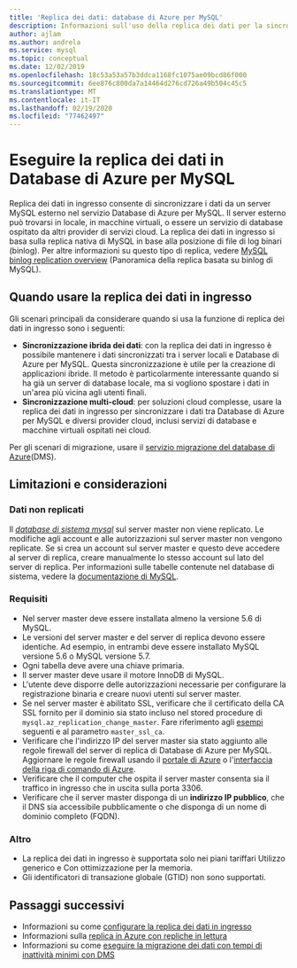 ```yaml
---
title: 'Replica dei dati: database di Azure per MySQL'
description: Informazioni sull'uso della replica dei dati per la sincronizzazione da un server esterno al servizio database di Azure per MySQL.
author: ajlam
ms.author: andrela
ms.service: mysql
ms.topic: conceptual
ms.date: 12/02/2019
ms.openlocfilehash: 18c53a53a57b3ddca1168fc1075ae09bcd86f000
ms.sourcegitcommit: 6ee876c800da7a14464d276cd726a49b504c45c5
ms.translationtype: MT
ms.contentlocale: it-IT
ms.lasthandoff: 02/19/2020
ms.locfileid: "77462497"
---
```

# <a name="replicate-data-into-azure-database-for-mysql"></a>Eseguire la replica dei dati in Database di Azure per MySQL

Replica dei dati in ingresso consente di sincronizzare i dati da un server MySQL esterno nel servizio Database di Azure per MySQL. Il server esterno può trovarsi in locale, in macchine virtuali, o essere un servizio di database ospitato da altri provider di servizi cloud. La replica dei dati in ingresso si basa sulla replica nativa di MySQL in base alla posizione di file di log binari (binlog). Per altre informazioni su questo tipo di replica, vedere [MySQL binlog replication overview](https://dev.mysql.com/doc/refman/5.7/en/binlog-replication-configuration-overview.html) (Panoramica della replica basata su binlog di MySQL). 

## <a name="when-to-use-data-in-replication"></a>Quando usare la replica dei dati in ingresso
Gli scenari principali da considerare quando si usa la funzione di replica dei dati in ingresso sono i seguenti:

- **Sincronizzazione ibrida dei dati**: con la replica dei dati in ingresso è possibile mantenere i dati sincronizzati tra i server locali e Database di Azure per MySQL. Questa sincronizzazione è utile per la creazione di applicazioni ibride. Il metodo è particolarmente interessante quando si ha già un server di database locale, ma si vogliono spostare i dati in un'area più vicina agli utenti finali.
- **Sincronizzazione multi-cloud**: per soluzioni cloud complesse, usare la replica dei dati in ingresso per sincronizzare i dati tra Database di Azure per MySQL e diversi provider cloud, inclusi servizi di database e macchine virtuali ospitati nei cloud.
 
Per gli scenari di migrazione, usare il [servizio migrazione del database di Azure](https://azure.microsoft.com/services/database-migration/)(DMS).

## <a name="limitations-and-considerations"></a>Limitazioni e considerazioni

### <a name="data-not-replicated"></a>Dati non replicati
Il [*database di sistema mysql*](https://dev.mysql.com/doc/refman/5.7/en/system-schema.html) sul server master non viene replicato. Le modifiche agli account e alle autorizzazioni sul server master non vengono replicate. Se si crea un account sul server master e questo deve accedere al server di replica, creare manualmente lo stesso account sul lato del server di replica. Per informazioni sulle tabelle contenute nel database di sistema, vedere la [documentazione di MySQL](https://dev.mysql.com/doc/refman/5.7/en/system-schema.html).

### <a name="requirements"></a>Requisiti
- Nel server master deve essere installata almeno la versione 5.6 di MySQL. 
- Le versioni del server master e del server di replica devono essere identiche. Ad esempio, in entrambi deve essere installato MySQL versione 5.6 o MySQL versione 5.7.
- Ogni tabella deve avere una chiave primaria.
- Il server master deve usare il motore InnoDB di MySQL.
- L'utente deve disporre delle autorizzazioni necessarie per configurare la registrazione binaria e creare nuovi utenti sul server master.
- Se nel server master è abilitato SSL, verificare che il certificato della CA SSL fornito per il dominio sia stato incluso nel stored procedure di `mysql.az_replication_change_master`. Fare riferimento agli [esempi](https://docs.microsoft.com/azure/mysql/howto-data-in-replication#link-master-and-replica-servers-to-start-data-in-replication) seguenti e al parametro `master_ssl_ca`.
- Verificare che l'indirizzo IP del server master sia stato aggiunto alle regole firewall del server di replica di Database di Azure per MySQL. Aggiornare le regole firewall usando il [portale di Azure](https://docs.microsoft.com/azure/mysql/howto-manage-firewall-using-portal) o l'[interfaccia della riga di comando di Azure](https://docs.microsoft.com/azure/mysql/howto-manage-firewall-using-cli).
- Verificare che il computer che ospita il server master consenta sia il traffico in ingresso che in uscita sulla porta 3306.
- Verificare che il server master disponga di un **indirizzo IP pubblico**, che il DNS sia accessibile pubblicamente o che disponga di un nome di dominio completo (FQDN).

### <a name="other"></a>Altro
- La replica dei dati in ingresso è supportata solo nei piani tariffari Utilizzo generico e Con ottimizzazione per la memoria.
- Gli identificatori di transazione globale (GTID) non sono supportati.

## <a name="next-steps"></a>Passaggi successivi
- Informazioni su come [configurare la replica dei dati in ingresso](howto-data-in-replication.md)
- Informazioni sulla [replica in Azure con repliche in lettura](concepts-read-replicas.md)
- Informazioni su come [eseguire la migrazione dei dati con tempi di inattività minimi con DMS](howto-migrate-online.md)